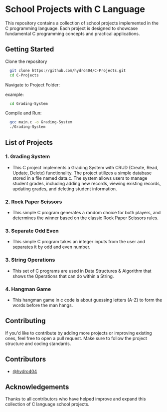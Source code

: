 
# School Projects with C Language

This repository contains a collection of school projects implemented in the C programming language. Each project is designed to showcase fundamental C programming concepts and practical applications.


## Getting Started

Clone the repository

```bash
  git clone https://github.com/hydro404/C-Projects.git
  cd C-Projects
```

Navigate to Project Folder:

example:
```bash
  cd Grading-System
```

Compile and Run:

```bash
  gcc main.c -o Grading-System
  ./Grading-System
```


## List of Projects

  
### 1. Grading System
-  This C project implements a Grading System with CRUD (Create, Read, Update, Delete) functionality. The project utilizes a simple database stored in a file named data.c. The system allows users to manage student grades, including adding new records, viewing existing records, updating grades, and deleting student information.

### 2. Rock Paper Scissors
-  This simple C program generates a random choice for both players, and determines the winner based on the classic Rock Paper Scissors rules.

### 3. Separate Odd Even
-  This simple C program takes an integer inputs from the user and separates it by odd and even number.

### 3. String Operations
-  This set of C programs are used in Data Structures & Algorithm that shows the Operations that can do within a String.

### 4. Hangman Game
-  This hangman game in c code is about guessing letters (A-Z) to form the words before the man hangs.

  
## Contributing

If you'd like to contribute by adding more projects or improving existing ones, feel free to open a pull request. Make sure to follow the project structure and coding standards.


## Contributors

- [@hydro404](https://www.github.com/hydro404)
## Acknowledgements

Thanks to all contributors who have helped improve and expand this collection of C language school projects.


